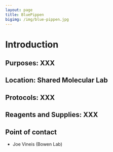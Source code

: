 ```yaml
---
layout: page
title: BluePippen
bigimg: /img/blue-pippen.jpg
---
```

# Introduction

## Purposes: XXX

## Location: Shared Molecular Lab

## Protocols: XXX

## Reagents and Supplies: XXX

## Point of contact 
- Joe Vineis (Bowen Lab)
